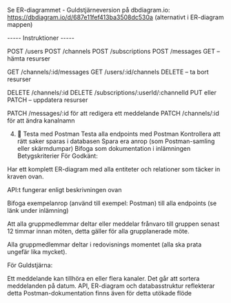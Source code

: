 Se ER-diagrammet - Guldstjärneversion på dbdiagram.io: https://dbdiagram.io/d/687e11fef413ba3508dc530a (alternativt i ER-diagram mappen)

----- Instruktioner -----

POST /users
POST /channels
POST /subscriptions
POST /messages
GET – hämta resurser

GET /channels/:id/messages
GET /users/:id/channels
DELETE – ta bort resurser

DELETE /channels/:id
DELETE /subscriptions/:userId/:channelId
PUT eller PATCH – uppdatera resurser

PATCH /messages/:id för att redigera ett meddelande
PATCH /channels/:id för att ändra kanalnamn

4. 🧪 Testa med Postman
   Testa alla endpoints med Postman
   Kontrollera att rätt saker sparas i databasen
   Spara era anrop (som Postman-samling eller skärmdumpar)
   Bifoga som dokumentation i inlämningen
   Betygskriterier
   För Godkänt:

Har ett komplett ER-diagram med alla entiteter och relationer som täcker in kraven ovan.

API:t fungerar enligt beskrivningen ovan

Bifoga exempelanrop (använd till exempel: Postman) till alla endpoints (se länk under inlämning)

Att alla gruppmedlemmar deltar eller meddelar frånvaro till gruppen senast 12 timmar innan möten, detta gäller för alla grupplanerade möte.

Alla gruppmedlemmar deltar i redovisnings momentet (alla ska prata ungefär lika mycket).

För Guldstjärna:

Ett meddelande kan tillhöra en eller flera kanaler.
Det går att sortera meddelanden på datum.
API, ER-diagram och databasstruktur reflekterar detta
Postman-dokumentation finns även för detta utökade flöde
